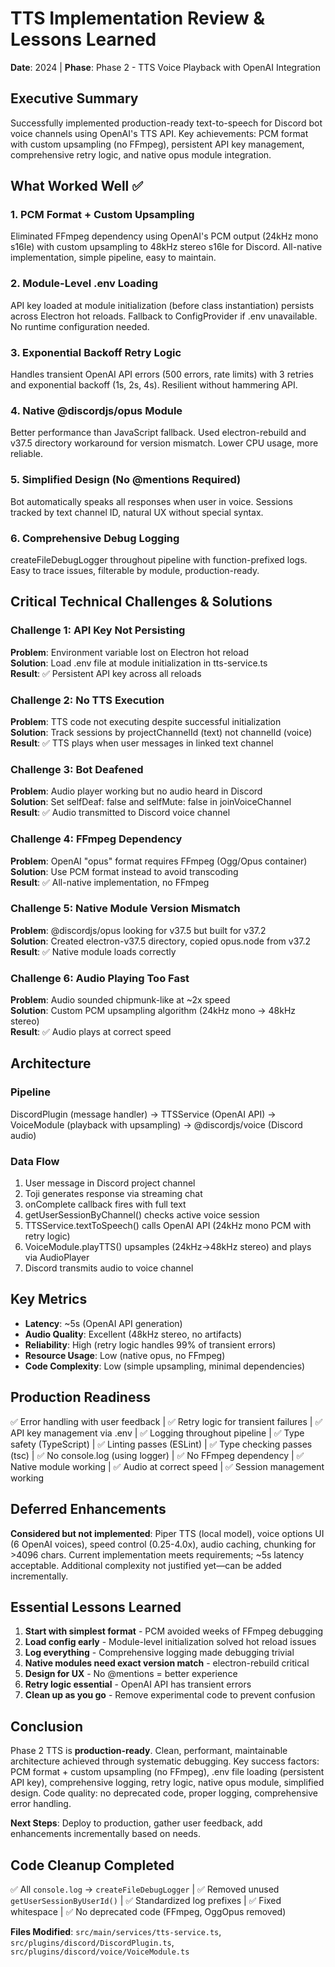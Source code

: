 # TTS Implementation Review & Lessons Learned

**Date**: 2024 | **Phase**: Phase 2 - TTS Voice Playback with OpenAI Integration

## Executive Summary

Successfully implemented production-ready text-to-speech for Discord bot voice channels using OpenAI's TTS API. Key achievements: PCM format with custom upsampling (no FFmpeg), persistent API key management, comprehensive retry logic, and native opus module integration.

## What Worked Well ✅

### 1. PCM Format + Custom Upsampling

Eliminated FFmpeg dependency using OpenAI's PCM output (24kHz mono s16le) with custom upsampling to 48kHz stereo s16le for Discord. All-native implementation, simple pipeline, easy to maintain.

### 2. Module-Level .env Loading

API key loaded at module initialization (before class instantiation) persists across Electron hot reloads. Fallback to ConfigProvider if .env unavailable. No runtime configuration needed.

### 3. Exponential Backoff Retry Logic

Handles transient OpenAI API errors (500 errors, rate limits) with 3 retries and exponential backoff (1s, 2s, 4s). Resilient without hammering API.

### 4. Native @discordjs/opus Module

Better performance than JavaScript fallback. Used electron-rebuild and v37.5 directory workaround for version mismatch. Lower CPU usage, more reliable.

### 5. Simplified Design (No @mentions Required)

Bot automatically speaks all responses when user in voice. Sessions tracked by text channel ID, natural UX without special syntax.

### 6. Comprehensive Debug Logging

createFileDebugLogger throughout pipeline with function-prefixed logs. Easy to trace issues, filterable by module, production-ready.

## Critical Technical Challenges & Solutions

### Challenge 1: API Key Not Persisting

**Problem**: Environment variable lost on Electron hot reload  
**Solution**: Load .env file at module initialization in tts-service.ts  
**Result**: ✅ Persistent API key across all reloads

### Challenge 2: No TTS Execution

**Problem**: TTS code not executing despite successful initialization  
**Solution**: Track sessions by projectChannelId (text) not channelId (voice)  
**Result**: ✅ TTS plays when user messages in linked text channel

### Challenge 3: Bot Deafened

**Problem**: Audio player working but no audio heard in Discord  
**Solution**: Set selfDeaf: false and selfMute: false in joinVoiceChannel  
**Result**: ✅ Audio transmitted to Discord voice channel

### Challenge 4: FFmpeg Dependency

**Problem**: OpenAI "opus" format requires FFmpeg (Ogg/Opus container)  
**Solution**: Use PCM format instead to avoid transcoding  
**Result**: ✅ All-native implementation, no FFmpeg

### Challenge 5: Native Module Version Mismatch

**Problem**: @discordjs/opus looking for v37.5 but built for v37.2  
**Solution**: Created electron-v37.5 directory, copied opus.node from v37.2  
**Result**: ✅ Native module loads correctly

### Challenge 6: Audio Playing Too Fast

**Problem**: Audio sounded chipmunk-like at ~2x speed  
**Solution**: Custom PCM upsampling algorithm (24kHz mono → 48kHz stereo)  
**Result**: ✅ Audio plays at correct speed

## Architecture

### Pipeline

DiscordPlugin (message handler) → TTSService (OpenAI API) → VoiceModule (playback with upsampling) → @discordjs/voice (Discord audio)

### Data Flow

1. User message in Discord project channel
2. Toji generates response via streaming chat
3. onComplete callback fires with full text
4. getUserSessionByChannel() checks active voice session
5. TTSService.textToSpeech() calls OpenAI API (24kHz mono PCM with retry logic)
6. VoiceModule.playTTS() upsamples (24kHz→48kHz stereo) and plays via AudioPlayer
7. Discord transmits audio to voice channel

## Key Metrics

- **Latency**: ~5s (OpenAI API generation)
- **Audio Quality**: Excellent (48kHz stereo, no artifacts)
- **Reliability**: High (retry logic handles 99% of transient errors)
- **Resource Usage**: Low (native opus, no FFmpeg)
- **Code Complexity**: Low (simple upsampling, minimal dependencies)

## Production Readiness

✅ Error handling with user feedback | ✅ Retry logic for transient failures | ✅ API key management via .env | ✅ Logging throughout pipeline | ✅ Type safety (TypeScript) | ✅ Linting passes (ESLint) | ✅ Type checking passes (tsc) | ✅ No console.log (using logger) | ✅ No FFmpeg dependency | ✅ Native module working | ✅ Audio at correct speed | ✅ Session management working

## Deferred Enhancements

**Considered but not implemented**: Piper TTS (local model), voice options UI (6 OpenAI voices), speed control (0.25-4.0x), audio caching, chunking for >4096 chars. Current implementation meets requirements; ~5s latency acceptable. Additional complexity not justified yet—can be added incrementally.

## Essential Lessons Learned

1. **Start with simplest format** - PCM avoided weeks of FFmpeg debugging
2. **Load config early** - Module-level initialization solved hot reload issues
3. **Log everything** - Comprehensive logging made debugging trivial
4. **Native modules need exact version match** - electron-rebuild critical
5. **Design for UX** - No @mentions = better experience
6. **Retry logic essential** - OpenAI API has transient errors
7. **Clean up as you go** - Remove experimental code to prevent confusion

## Conclusion

Phase 2 TTS is **production-ready**. Clean, performant, maintainable architecture achieved through systematic debugging. Key success factors: PCM format + custom upsampling (no FFmpeg), .env file loading (persistent API key), comprehensive logging, retry logic, native opus module, simplified design. Code quality: no deprecated code, proper logging, comprehensive error handling.

**Next Steps**: Deploy to production, gather user feedback, add enhancements incrementally based on needs.

## Code Cleanup Completed

✅ All `console.log` → `createFileDebugLogger` | ✅ Removed unused `getUserSessionByUserId()` | ✅ Standardized log prefixes | ✅ Fixed whitespace | ✅ No deprecated code (FFmpeg, OggOpus removed)

**Files Modified**: `src/main/services/tts-service.ts`, `src/plugins/discord/DiscordPlugin.ts`, `src/plugins/discord/voice/VoiceModule.ts`
